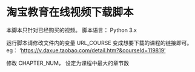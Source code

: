 # 淘宝教育在线视频下载脚本

本脚本只针对已经购买的视频。
脚本语言： Python 3.x

运行脚本请修改文件内的变量 URL_COURSE 变成想要下载的课程的链接即可。 eg： ‘https://v.daxue.taobao.com/detail.htm?&courseId=119819’

修改 CHAPTER_NUM， 设定为课程中最大的章节数
